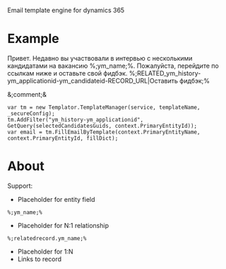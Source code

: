 Email template engine for dynamics 365

# Example

Привет.
Недавно вы участвовали в интервью с несколькими кандидатами на вакансию %;ym_name;%. Пожалуйста, перейдите по ссылкам ниже и оставьте свой фидбэк.
%;RELATED_ym_history-ym_applicationid-ym_candidateid-RECORD_URL|Оставить фидбэк;%

&;comment;&

```
var tm = new Templator.TemplateManager(service, templateName, _secureConfig);
tm.AddFilter("ym_history-ym_applicationid", GetQuery(selectedCandidatesGuids, context.PrimaryEntityId));
var email = tm.FillEmailByTemplate(context.PrimaryEntityName, context.PrimaryEntityId, fillDict);
```

# About

Support:
* Placeholder for entity field

```
%;ym_name;%
```

* Placeholder for N:1 relationship

```
%;relatedrecord.ym_name;%
```

* Placeholder for 1:N 
* Links to record
